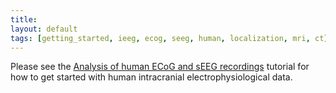 ```yaml
---
title:
layout: default
tags: [getting_started, ieeg, ecog, seeg, human, localization, mri, ct]
---
```


Please see the [Analysis of human ECoG and sEEG recordings](/tutorial/human_ecog) tutorial for how to get started with human intracranial electrophysiological data.
